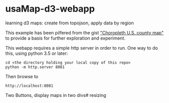 # usaMap-d3-webapp
learning d3 maps: create from topojson, apply data by region

This example has been pilfered from the gist ["Choropleth U.S. county map"](http://bl.ocks.org/jadiehm/af4a00140c213dfbc4e6)
to provide a basis for further exploration and experiment.

This webapp requires a simple http server in order to run.   One way to do this,
using python 3.5 or later:

```
cd <the directory holding your local copy of this repo>
python -m http.server 8081

```

Then browse to

```
http://localhost:8081
```

Two Buttons, display maps in two divs# resizing
